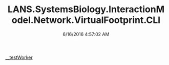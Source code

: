 ﻿---
title: LANS.SystemsBiology.InteractionModel.Network.VirtualFootprint.CLI
date: 6/16/2016 4:57:02 AM
---

[__testWorker](T-LANS.SystemsBiology.InteractionModel.Network.VirtualFootprint.CLI.__testWorker.html)
